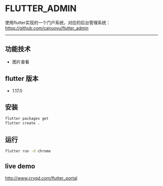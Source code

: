 # FLUTTER_ADMIN

使用flutter实现的一个门户系统，对应的后台管理系统：https://github.com/cairuoyu/flutter_admin

---
## 功能技术
* 图片查看

## flutter 版本
* 1.17.0

## 安装
```bash
flutter packages get
flutter create .
```

## 运行
```bash
flutter run -d chrome
```

## live demo
http://www.cryqd.com/flutter_portal
